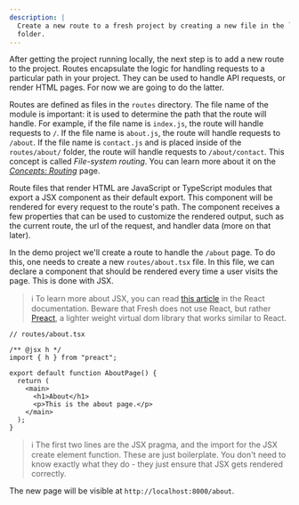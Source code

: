 ```yaml
---
description: |
  Create a new route to a fresh project by creating a new file in the `routes/`
  folder. 
---
```


After getting the project running locally, the next step is to add a new route
to the project. Routes encapsulate the logic for handling requests to a
particular path in your project. They can be used to handle API requests, or
render HTML pages. For now we are going to do the latter.

Routes are defined as files in the `routes` directory. The file name of the
module is important: it is used to determine the path that the route will
handle. For example, if the file name is `index.js`, the route will handle
requests to `/`. If the file name is `about.js`, the route will handle requests
to `/about`. If the file name is `contact.js` and is placed inside of the
`routes/about/` folder, the route will handle requests to `/about/contact`. This
concept is called _File-system routing_. You can learn more about it on the
[_Concepts: Routing_][concepts-routing] page.

Route files that render HTML are JavaScript or TypeScript modules that export a
JSX component as their default export. This component will be rendered for every
request to the route's path. The component receives a few properties that can be
used to customize the rendered output, such as the current route, the url of the
request, and handler data (more on that later).

In the demo project we'll create a route to handle the `/about` page. To do
this, one needs to create a new `routes/about.tsx` file. In this file, we can
declare a component that should be rendered every time a user visits the page.
This is done with JSX.

> ℹ️ To learn more about JSX, you can read [this article][jsx] in the React
> documentation. Beware that Fresh does not use React, but rather
> [Preact][preact], a lighter weight virtual dom library that works similar to
> React.

```tsx
// routes/about.tsx

/** @jsx h */
import { h } from "preact";

export default function AboutPage() {
  return (
    <main>
      <h1>About</h1>
      <p>This is the about page.</p>
    </main>
  );
}
```

> ℹ️ The first two lines are the JSX pragma, and the import for the JSX create
> element function. These are just boilerplate. You don't need to know exactly
> what they do - they just ensure that JSX gets rendered correctly.

The new page will be visible at `http://localhost:8000/about`.

<!-- You can find more in depth information about routes on the
[_Concepts: Routes_][concepts-routes] documentation page. The following
pages in the _Getting Started_ guide will also explain more features of routes. -->

[concepts-routing]: /docs/concepts/routing
[jsx]: https://reactjs.org/docs/introducing-jsx.html
[preact]: https://preactjs.com/

<!-- [concepts-routes]: /docs/concepts/routes -->
